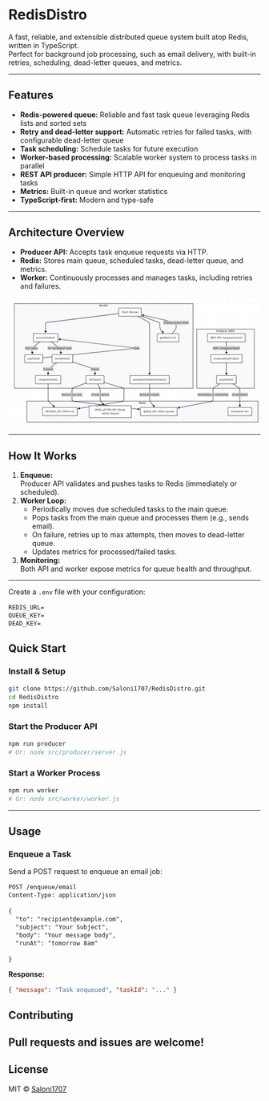 # RedisDistro

A fast, reliable, and extensible distributed queue system built atop Redis, written in TypeScript.  
Perfect for background job processing, such as email delivery, with built-in retries, scheduling, dead-letter queues, and metrics.

---

## Features

- **Redis-powered queue:** Reliable and fast task queue leveraging Redis lists and sorted sets
- **Retry and dead-letter support:** Automatic retries for failed tasks, with configurable dead-letter queue
- **Task scheduling:** Schedule tasks for future execution
- **Worker-based processing:** Scalable worker system to process tasks in parallel
- **REST API producer:** Simple HTTP API for enqueuing and monitoring tasks
- **Metrics:** Built-in queue and worker statistics
- **TypeScript-first:** Modern and type-safe

---
## Architecture Overview

- **Producer API:** Accepts task enqueue requests via HTTP.
- **Redis:** Stores main queue, scheduled tasks, dead-letter queue, and metrics.
- **Worker:** Continuously processes and manages tasks, including retries and failures.

![Workflow Diagram](assets/archi.png)

---

## How It Works

1. **Enqueue:**  
   Producer API validates and pushes tasks to Redis (immediately or scheduled).
2. **Worker Loop:**  
   - Periodically moves due scheduled tasks to the main queue.
   - Pops tasks from the main queue and processes them (e.g., sends email).
   - On failure, retries up to max attempts, then moves to dead-letter queue.
   - Updates metrics for processed/failed tasks.
3. **Monitoring:**  
   Both API and worker expose metrics for queue health and throughput.

---

Create a `.env` file with your configuration:

```env
REDIS_URL=
QUEUE_KEY=
DEAD_KEY=
```
## Quick Start

### Install & Setup

```bash
git clone https://github.com/Saloni1707/RedisDistro.git
cd RedisDistro
npm install
```

### Start the Producer API

```bash
npm run producer
# Or: node src/producer/server.js
```

### Start a Worker Process

```bash
npm run worker
# Or: node src/worker/worker.js
```

---

## Usage

### Enqueue a Task

Send a POST request to enqueue an email job:

```http
POST /enqueue/email
Content-Type: application/json

{
  "to": "recipient@example.com",
  "subject": "Your Subject",
  "body": "Your message body",
  "runAt": "tomorrow 8am" 

}
```

**Response:**
```json
{ "message": "Task enqueued", "taskId": "..." }
```

## Contributing

Pull requests and issues are welcome!  
---

## License

MIT © [Saloni1707](https://github.com/Saloni1707)
